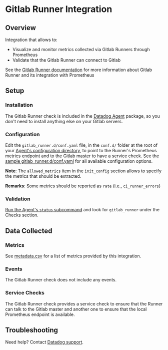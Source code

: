 # Gitlab Runner Integration

## Overview

Integration that allows to:

* Visualize and monitor metrics collected via Gitlab Runners through Prometheus
* Validate that the Gitlab Runner can connect to Gitlab

See the [Gitlab Runner documentation][11] for
more information about Gitlab Runner and its integration with Prometheus

## Setup
### Installation

The Gitlab Runner check is included in the [Datadog Agent][12] package, so you don't need to install anything else on your Gitlab servers.

### Configuration

Edit the `gitlab_runner.d/conf.yaml` file, in the `conf.d/` folder at the root of your [Agent's configuration directory][13], to point to the Runner's Prometheus metrics endpoint and to the Gitlab master to have a service check.
See the [sample gitlab_runner.d/conf.yaml][14] for all available configuration options.

**Note**: The `allowed_metrics` item in the `init_config` section allows to specify the metrics that should be extracted.

**Remarks**: Some metrics should be reported as `rate` (i.e., `ci_runner_errors`)

### Validation

[Run the Agent's `status` subcommand][15] and look for `gitlab_runner` under the Checks section.

## Data Collected
### Metrics
See [metadata.csv][16] for a list of metrics provided by this integration.

### Events
The Gitlab Runner check does not include any events.

### Service Checks
The Gitlab Runner check provides a service check to ensure that the Runner can talk to the Gitlab master and another one to ensure that the
local Prometheus endpoint is available.

## Troubleshooting
Need help? Contact [Datadog support][17].

[11]: https://docs.gitlab.com/runner/monitoring/README.html
[12]: https://app.datadoghq.com/account/settings#agent
[13]: https://docs.datadoghq.com/agent/guide/agent-configuration-files/?tab=agentv6#agent-configuration-directory
[14]: https://github.com/DataDog/integrations-core/blob/master/gitlab_runner/datadog_checks/gitlab_runner/data/conf.yaml.example
[15]: https://docs.datadoghq.com/agent/guide/agent-commands/?tab=agentv6#agent-status-and-information
[16]: https://github.com/DataDog/integrations-core/blob/master/gitlab_runner/metadata.csv
[17]: https://docs.datadoghq.com/help
